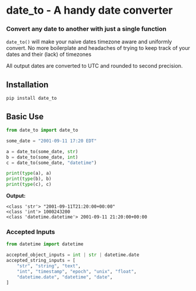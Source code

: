 # date_to - A handy date converter

### Convert any date to another with just a single function

```date_to()``` will make your naive dates timezone aware and uniformly convert. No more boilerplate and headaches of trying to keep track of your dates and their (lack) of timezones

All output dates are converted to UTC and rounded to second precision.

## Installation
```
pip install date_to
```

## Basic Use

```python
from date_to import date_to

some_date = "2001-09-11 17:20 EDT"

a = date_to(some_date, str)
b = date_to(some_date, int)
c = date_to(some_date, "datetime")

print(type(a), a)
print(type(b), b)
print(type(c), c)
```

**Output:**

```
<class 'str'> "2001-09-11T21:20:00+00:00"
<class 'int'> 1000243200
<class 'datetime.datetime'> 2001-09-11 21:20:00+00:00
```

### Accepted Inputs

```python
from datetime import datetime

accepted_object_inputs = int | str | datetime.date
accepted_string_inputs = [
    "str", "string", "text",
    "int", "timestamp", "epoch", "unix", "float",
    "datetime.date", "datetime", "date",
]
```
